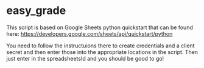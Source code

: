 # easy_grade

This script is based on Google Sheets python quickstart that can be found here: https://developers.google.com/sheets/api/quickstart/python

You need to follow the instructuions there to create credentials and a client secret and then enter those into the appropriate locations in the script. Then just enter in the spreadsheetsId and you should be good to go!
